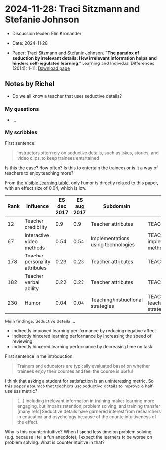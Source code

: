 # 2024-11-28: Traci Sitzmann and Stefanie Johnson

- Discussion leader: Elin Kronander

- Date: 2024-11-28
- Paper: Traci Sitzmann and Stefanie Johnson.
  "**The paradox of seduction by irrelevant details: How irrelevant information
  helps and hinders self-regulated learning**." Learning and Individual
  Differences (2014): 1-11.
  [Download page](https://doi.org/10.1016/j.lindif.2014.05.009)


## Notes by Richel

- Do we all know a teacher that uses seductive details?

### My questions

- ...

### My scribbles

First sentence:

> Instructors often rely on seductive details, such as jokes, stories,
> and video clips, to keep trainees entertained

Is this the case? How often? Is this to entertain the trainees or
is it a way of teachers to enjoy teaching more?


From [the Visible Learning table](https://visible-learning.org/hattie-ranking-influences-effect-sizes-learning-achievement/),
only humor is directly related to this paper, with an effect size of 0.04,
which is low.

Rank|Influence                       |ES dec 2017|ES aug 2017|Subdomain                          |Domain
----|--------------------------------|-----------|-----------|-----------------------------------|----------------------------------------------------
12	|Teacher credibility             |0.9        |0.9        |Teacher attributes	             |TEACHER
67	|Interactive video methods       |0.54       |0.54       |Implementations using technologies |TEACHING: Focus on implementation method
178	|Teacher personality attributes  |0.23       |0.23       |Teacher attributes                 |TEACHER
182	|Teacher verbal ability          |0.22       |0.22       |Teacher attributes	             |TEACHER
230	|Humor                           |0.04       |0.04       |Teaching/instructional strategies  |TEACHING: Focus on teaching/instructional strategies

Main findings: Seductive details ...

- indirectly improved learning per-formance by reducing negative affect
- indirectly hindered learning performance by increasing the speed of reviewing
- indirectly hindered learning performance by decreasing time on task.

First sentence in the introduction:

> Trainers and educators are typically evaluated based on whether
> trainees enjoy their courses and feel the course is useful

I think that asking a student for satisfaction is an uninteresting
metric. So this paper assumes that teachers use seductive details
to improve a half-useless metric? 

> [...] including irrelevant information in training
> makes learning more engaging, but impairs retention,
> problem solving, and training transfer [many refs]
> Seductive details have garnered interest from researchers in
> education and psychology because of the counterintuitiveness of the effect.

Why is this counterintuitive? When I spend less time on problem solving
(e.g. because I tell a fun anecdote),
I expect the learners to be worse on problem solving.
What is counterintuitive in that?
